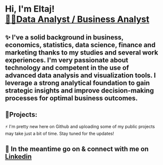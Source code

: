 <h1>Hi, I'm Eltaj! <br/><a href="https://www.linkedin.com/in/eltajalirzali/">👨‍💻Data Analyst / Business Analyst</a>

<h2> ✨ I've a solid background in business, economics, statistics, data science, finance and marketing thanks to my studies and several work experiences. I'm very passionate about technology and competent in the use of advanced data analysis and visualization tools. I leverage a strong analytical foundation to gain strategic insights and improve decision-making processes for optimal business outcomes.</h2>

<h2>🌱Projects:</h2>

⚡ I'm pretty new here on Github and uploading some of my public projects may take just a bit of time. Stay tuned for the updates!

<h2> 🤳 In the meantime go on & connect with me on <a href="https://www.linkedin.com/in/eltajalirzali/">Linkedin </h2>


<!--
**analystelt/analystelt** is a ✨ _special_ ✨ repository because its `README.md` (this file) appears on your GitHub profile.

Here are some ideas to get you started:

- 🔭 I’m currently working on ...
- 🌱 I’m currently learning ...
- 👯 I’m looking to collaborate on ...
- 🤔 I’m looking for help with ...
- 💬 Ask me about ...
- 📫 How to reach me: ...
- 😄 Pronouns: ...
- ⚡ Fun fact: ...
-->
